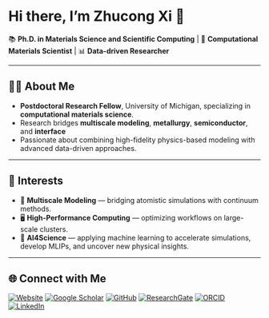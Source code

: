 # Hi there, I’m **Zhucong Xi** 👋 

📚 **Ph.D. in Materials Science and Scientific Computing** | 🔬 **Computational Materials Scientist** | 📊 **Data-driven Researcher** 

---

## 👨‍🔬 About Me
- **Postdoctoral Research Fellow**, University of Michigan, specializing in **computational materials science**.
- Research bridges **multiscale modeling**, **metallurgy**, **semiconductor**, and **interface**
- Passionate about combining high-fidelity physics-based modeling with advanced data-driven approaches.

---
## 🎯 Interests
- 🧩 **Multiscale Modeling** — bridging atomistic simulations with continuum methods.
- 🖥️ **High-Performance Computing** — optimizing workflows on large-scale clusters.
- 🤖 **AI4Science** — applying machine learning to accelerate simulations, develop MLIPs, and uncover new physical insights. 


---

## 🌐 Connect with Me
[![Website](https://img.shields.io/badge/Website-000000?style=flat-square&logo=About.me&logoColor=white)](https://zhucongx.github.io) [![Google Scholar](https://img.shields.io/badge/Scholar-4285F4?style=flat-square&logo=googlescholar&logoColor=white)](https://scholar.google.com/citations?user=NCtI-qMAAAAJ&hl=en)  [![GitHub](https://img.shields.io/badge/GitHub-181717?style=flat-square&logo=github&logoColor=white)](https://github.com/zhucongx) [![ResearchGate](https://img.shields.io/badge/ResearchGate-00CCBB?style=flat-square&logo=researchgate&logoColor=white)](https://www.researchgate.net/profile/Zhucong-Xi) [![ORCID](https://img.shields.io/badge/ORCID-A6CE39?style=flat-square&logo=orcid&logoColor=white)](https://orcid.org/0000-0001-7133-8234) [![LinkedIn](https://img.shields.io/badge/LinkedIn-0077B5?style=flat-square&logo=linkedin&logoColor=white)](https://www.linkedin.com/in/zhucongx/)

<!-- ---

## 📊 Research & GitHub Stats

[![Google Scholar Citations](https://img.shields.io/badge/Google%20Scholar-citations_placeholder-yellow)](https://scholar.google.com/citations?user=NCtI-qMAAAAJ&hl=en) 
[![h-index](https://img.shields.io/badge/h--index-hindex_placeholder-brightgreen)](https://scholar.google.com/citations?user=NCtI-qMAAAAJ&hl=en) 
[![i10-index](https://img.shields.io/badge/i10--index-i10index_placeholder-green)](https://scholar.google.com/citations?user=NCtI-qMAAAAJ&hl=en) 
[![ORCID](https://img.shields.io/badge/ORCID-0000--0001--7133--8234-blue)](https://orcid.org/0000-0001-7133-8234) 
[![GitHub followers](https://img.shields.io/github/followers/zhucongx?label=Followers&style=social)](https://github.com/zhucongx)  -->
